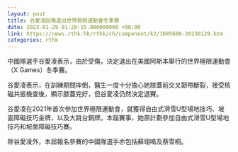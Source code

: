 ```yaml
---
layout: post
title: 谷愛凌因傷退出世界極限運動會冬季賽
date: 2023-01-29 01:28:15.000000000 +08:00
link: https://news.rthk.hk/rthk/ch/component/k2/1685608-20230129.htm
categories: rthk
---
```


中國隊選手谷愛凌表示，由於受傷，決定退出在美國阿斯本舉行的世界極限運動會（X Games）冬季賽。 

谷愛凌表示，在訓練期間摔倒，醫生一度十分擔心她膝蓋前交叉韌帶斷裂，接受核磁共振檢查後，顯示膝蓋完好，但谷愛凌仍然決定退賽。

谷愛凌在2021年首次參加世界極限運動會，就獲得自由式滑雪U型場地技巧、坡面障礙技巧金牌，以及大跳台銅牌。本屆賽事，她原計劃參加自由式滑雪U型場地技巧和坡面障礙技巧賽。
 
除谷愛凌外，本屆報名參賽的中國隊選手亦包括蘇翊鳴及蔡雪桐。
